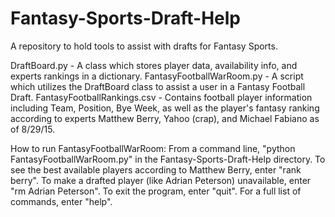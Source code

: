 # Fantasy-Sports-Draft-Help
A repository to hold tools to assist with drafts for Fantasy Sports.

DraftBoard.py - A class which stores player data, availability info, and experts rankings in a dictionary.
FantasyFootballWarRoom.py - A script which utilizes the DraftBoard class to assist a user in a Fantasy Football Draft.
FantasyFootballRankings.csv - Contains football player information including Team, Position, Bye Week, as well as the player's fantasy ranking according to experts Matthew Berry, Yahoo (crap), and Michael Fabiano as of 8/29/15.



How to run FantasyFootballWarRoom:
From a command line, "python FantasyFootballWarRoom.py" in the Fantasy-Sports-Draft-Help directory.
To see the best available players according to Matthew Berry, enter "rank berry".
To make a drafted player (like Adrian Peterson) unavailable, enter "rm Adrian Peterson".
To exit the program, enter "quit".
For a full list of commands, enter "help".
